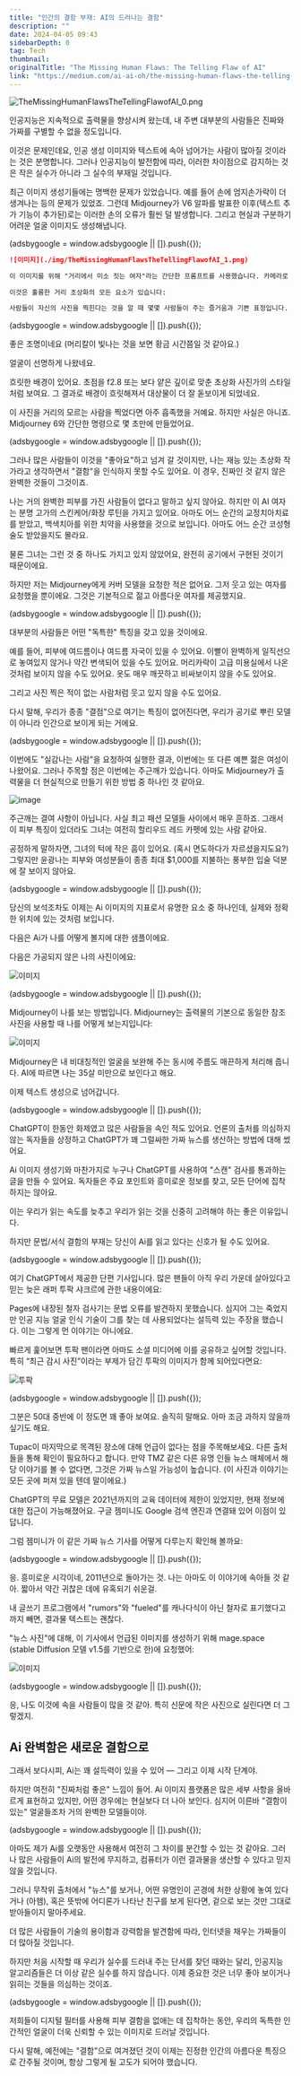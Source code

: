 ```yaml
---
title: "인간의 결함 부재: AI의 드러나는 결함"
description: ""
date: 2024-04-05 09:43
sidebarDepth: 0
tag: Tech
thumbnail: 
originalTitle: "The Missing Human Flaws: The Telling Flaw of AI"
link: "https://medium.com/ai-ai-oh/the-missing-human-flaws-the-telling-flaw-of-ai-3bdf4a63959f"
---
```



![TheMissingHumanFlawsTheTellingFlawofAI_0.png](./img/TheMissingHumanFlawsTheTellingFlawofAI_0.png)

인공지능은 지속적으로 출력물을 향상시켜 왔는데, 내 주변 대부분의 사람들은 진짜와 가짜를 구별할 수 없을 정도입니다.

이것은 문제인데요, 인공 생성 이미지와 텍스트에 속아 넘어가는 사람이 많아질 것이라는 것은 분명합니다. 그러나 인공지능이 발전함에 따라, 이러한 차이점으로 감지하는 것은 작은 실수가 아니라 그 실수의 부재일 것입니다.

최근 이미지 생성기들에는 명백한 문제가 있었습니다. 예를 들어 손에 엄지손가락이 더 생겨나는 등의 문제가 있었죠. 그런데 Midjourney가 V6 알파를 발표한 이후(텍스트 추가 기능이 추가된)로는 이러한 손의 오류가 훨씬 덜 발생합니다. 그리고 현실과 구분하기 어려운 얼굴 이미지도 생성해냅니다.

<!-- ui-log 수평형 -->
<ins class="adsbygoogle"
  style="display:block"
  data-ad-client="ca-pub-4877378276818686"
  data-ad-slot="9743150776"
  data-ad-format="auto"
  data-full-width-responsive="true"></ins>
<component is="script">
(adsbygoogle = window.adsbygoogle || []).push({});
</component>

```markdown
![이미지](./img/TheMissingHumanFlawsTheTellingFlawofAI_1.png)

이 이미지를 위해 "거리에서 미소 짓는 여자"라는 간단한 프롬프트를 사용했습니다. 카메라로 거리에서 원시적인 감정을 잡는 것을 사랑하기 때문에 이를 선택했습니다.

이것은 훌륭한 거리 초상화의 모든 요소가 있습니다:

사람들이 자신의 사진을 찍힌다는 것을 알 때 몇몇 사람들이 주는 즐거움과 기쁜 표정입니다.
```

<!-- ui-log 수평형 -->
<ins class="adsbygoogle"
  style="display:block"
  data-ad-client="ca-pub-4877378276818686"
  data-ad-slot="9743150776"
  data-ad-format="auto"
  data-full-width-responsive="true"></ins>
<component is="script">
(adsbygoogle = window.adsbygoogle || []).push({});
</component>

좋은 조명이네요 (머리칼이 빛나는 것을 보면 황금 시간쯤일 것 같아요.)

얼굴이 선명하게 나왔네요.

흐릿한 배경이 있어요. 초점을 f2.8 또는 보다 얕은 깊이로 맞춘 초상화 사진가의 스타일처럼 보여요. 그 결과로 배경이 흐릿해져서 대상물이 더 잘 돋보이게 되었네요.

이 사진을 거리의 모르는 사람을 찍었다면 아주 흡족했을 거예요. 하지만 사실은 아니죠. Midjourney 6와 간단한 명령으로 몇 초만에 만들었어요.

<!-- ui-log 수평형 -->
<ins class="adsbygoogle"
  style="display:block"
  data-ad-client="ca-pub-4877378276818686"
  data-ad-slot="9743150776"
  data-ad-format="auto"
  data-full-width-responsive="true"></ins>
<component is="script">
(adsbygoogle = window.adsbygoogle || []).push({});
</component>

그러나 많은 사람들이 이것을 "좋아요"하고 넘겨 갈 것이지만, 나는 재능 있는 초상화 작가라고 생각하면서 "결함"을 인식하지 못할 수도 있어요. 이 경우, 진짜인 것 같지 않은 완벽한 것들이 그것이죠.

나는 거의 완벽한 피부를 가진 사람들이 없다고 말하고 싶지 않아요. 하지만 이 AI 여자는 분명 고가의 스킨케어/화장 루틴을 가지고 있어요. 아마도 어느 순간의 교정치아치료를 받았고, 백색치아를 위한 치약을 사용했을 것으로 보입니다. 아마도 어느 순간 코성형술도 받았을지도 몰라요.

물론 그녀는 그런 것 중 하나도 가지고 있지 않았어요, 완전히 공기에서 구현된 것이기 때문이에요.

하지만 저는 Midjourney에게 커버 모델을 요청한 적은 없어요. 그저 웃고 있는 여자를 요청했을 뿐이에요. 그것은 기본적으로 젊고 아름다운 여자를 제공했지요.

<!-- ui-log 수평형 -->
<ins class="adsbygoogle"
  style="display:block"
  data-ad-client="ca-pub-4877378276818686"
  data-ad-slot="9743150776"
  data-ad-format="auto"
  data-full-width-responsive="true"></ins>
<component is="script">
(adsbygoogle = window.adsbygoogle || []).push({});
</component>

대부분의 사람들은 어떤 "독특한" 특징을 갖고 있을 것이에요.

예를 들어, 피부에 여드름이나 여드름 자국이 있을 수 있어요. 이빨이 완벽하게 일직선으로 놓여있지 않거나 약간 변색되어 있을 수도 있어요. 머리카락이 고급 미용실에서 나온 것처럼 보이지 않을 수도 있어요. 옷도 매우 깨끗하고 비싸보이지 않을 수도 있어요.

그리고 사진 찍은 적이 없는 사람처럼 웃고 있지 않을 수도 있어요.

다시 말해, 우리가 종종 "결점"으로 여기는 특징이 없어진다면, 우리가 공기로 뿌린 모델이 아니라 인간으로 보이게 되는 거에요.

<!-- ui-log 수평형 -->
<ins class="adsbygoogle"
  style="display:block"
  data-ad-client="ca-pub-4877378276818686"
  data-ad-slot="9743150776"
  data-ad-format="auto"
  data-full-width-responsive="true"></ins>
<component is="script">
(adsbygoogle = window.adsbygoogle || []).push({});
</component>

이번에도 "실감나는 사람"을 요청하여 실행한 결과, 이번에는 또 다른 예쁜 젊은 여성이 나왔어요. 그러나 주목할 점은 이번에는 주근깨가 있습니다. 아마도 Midjourney가 출력물을 더 현실적으로 만들기 위한 방법 중 하나인 것 같아요.

![image](./img/TheMissingHumanFlawsTheTellingFlawofAI_2.png)

주근깨는 결여 사항이 아닙니다. 사실 최고 패션 모델들 사이에서 매우 흔하죠. 그래서 이 피부 특징이 있더라도 그녀는 여전히 할리우드 레드 카펫에 있는 사람 같아요.

공정하게 말하자면, 그녀의 턱에 작은 흠이 있어요. (혹시 면도하다가 자르셨을지도요?) 그렇지만 윤광나는 피부와 여성분들이 종종 최대 $1,000를 지불하는 풍부한 입술 덕분에 잘 보이지 않아요.

<!-- ui-log 수평형 -->
<ins class="adsbygoogle"
  style="display:block"
  data-ad-client="ca-pub-4877378276818686"
  data-ad-slot="9743150776"
  data-ad-format="auto"
  data-full-width-responsive="true"></ins>
<component is="script">
(adsbygoogle = window.adsbygoogle || []).push({});
</component>

당신의 보석조차도 이제는 Ai 이미지의 지표로서 유명한 요소 중 하나인데, 실제와 정확한 위치에 있는 것처럼 보입니다.

다음은 Ai가 나를 어떻게 볼지에 대한 샘플이에요.

다음은 가공되지 않은 나의 사진이에요:

![이미지](./img/TheMissingHumanFlawsTheTellingFlawofAI_3.png)

<!-- ui-log 수평형 -->
<ins class="adsbygoogle"
  style="display:block"
  data-ad-client="ca-pub-4877378276818686"
  data-ad-slot="9743150776"
  data-ad-format="auto"
  data-full-width-responsive="true"></ins>
<component is="script">
(adsbygoogle = window.adsbygoogle || []).push({});
</component>

Midjourney이 나를 보는 방법입니다. Midjourney는 출력물의 기본으로 동일한 참조 사진을 사용할 때 나를 어떻게 보는지입니다:

![이미지](./img/TheMissingHumanFlawsTheTellingFlawofAI_4.png)

Midjourney은 내 비대칭적인 얼굴을 보완해 주는 동시에 주름도 매끈하게 처리해 줍니다. AI에 따르면 나는 35살 미만으로 보인다고 해요.

이제 텍스트 생성으로 넘어갑니다.

<!-- ui-log 수평형 -->
<ins class="adsbygoogle"
  style="display:block"
  data-ad-client="ca-pub-4877378276818686"
  data-ad-slot="9743150776"
  data-ad-format="auto"
  data-full-width-responsive="true"></ins>
<component is="script">
(adsbygoogle = window.adsbygoogle || []).push({});
</component>

ChatGPT이 한동안 화제였고 많은 사람들을 속인 적도 있어요. 언론의 출처를 의심하지 않는 독자들을 상정하고 ChatGPT가 꽤 그럴싸한 가짜 뉴스를 생산하는 방법에 대해 썼어요.

Ai 이미지 생성기와 마찬가지로 누구나 ChatGPT를 사용하여 "스캔" 검사를 통과하는 글을 만들 수 있어요. 독자들은 주요 포인트와 흥미로운 정보를 찾고, 모든 단어에 집착하지는 않아요.

이는 우리가 읽는 속도를 늦추고 우리가 읽는 것을 신중히 고려해야 하는 좋은 이유입니다.

하지만 문법/서식 결함의 부재는 당신이 Ai를 읽고 있다는 신호가 될 수도 있어요.

<!-- ui-log 수평형 -->
<ins class="adsbygoogle"
  style="display:block"
  data-ad-client="ca-pub-4877378276818686"
  data-ad-slot="9743150776"
  data-ad-format="auto"
  data-full-width-responsive="true"></ins>
<component is="script">
(adsbygoogle = window.adsbygoogle || []).push({});
</component>

여기 ChatGPT에서 제공한 단편 기사입니다. 많은 팬들이 아직 우리 가운데 살아있다고 믿는 늦은 래퍼 투팍 샤크르에 관한 내용이에요:

Pages에 내장된 철자 검사기는 문법 오류를 발견하지 못했습니다. 심지어 그는 죽었지만 인공 지능 얼굴 인식 기술이 그를 찾는 데 사용되었다는 설득력 있는 주장을 했습니다. 이는 그렇게 먼 이야기는 아니에요.

빠르게 훑어보면 투팍 팬이라면 아마도 소셜 미디어에 이를 공유하고 싶어할 것입니다. 특히 “최근 감시 사진”이라는 부제가 담긴 투팍의 이미지가 함께 되어있다면요:

![투팍](./img/TheMissingHumanFlawsTheTellingFlawofAI_5.png)

<!-- ui-log 수평형 -->
<ins class="adsbygoogle"
  style="display:block"
  data-ad-client="ca-pub-4877378276818686"
  data-ad-slot="9743150776"
  data-ad-format="auto"
  data-full-width-responsive="true"></ins>
<component is="script">
(adsbygoogle = window.adsbygoogle || []).push({});
</component>

그분은 50대 중반에 이 정도면 꽤 좋아 보여요. 솔직히 말해요. 아마 조금 과하지 않을까 싶기도 해요.

Tupac이 마지막으로 목격된 장소에 대해 언급이 없다는 점을 주목해보세요. 다른 출처들을 통해 확인이 필요하다고 합니다. 만약 TMZ 같은 다른 유명 인들 뉴스 매체에서 해당 이야기를 볼 수 없다면, 그것은 가짜 뉴스일 가능성이 높습니다. (이 사진과 이야기는 모든 곳에 퍼져 있을 텐데 말이에요.)

ChatGPT의 무료 모델은 2021년까지의 교육 데이터에 제한이 있었지만, 현재 정보에 대한 접근이 가능해졌어요. 구글 젬미니도 Google 검색 엔진과 연결돼 있어 이점이 있답니다.

그럼 젬미니가 이 같은 가짜 뉴스 기사를 어떻게 다루는지 확인해 볼까요:

<!-- ui-log 수평형 -->
<ins class="adsbygoogle"
  style="display:block"
  data-ad-client="ca-pub-4877378276818686"
  data-ad-slot="9743150776"
  data-ad-format="auto"
  data-full-width-responsive="true"></ins>
<component is="script">
(adsbygoogle = window.adsbygoogle || []).push({});
</component>

응. 흥미로운 시각이네, 2011년으로 돌아가는 것. 나는 아마도 이 이야기에 속아들 것 같아. 짧아서 약간 귀찮은 데에 유혹되기 쉬운걸.

내 글쓰기 프로그램에서 "rumors"와 "fueled"를 캐나다식이 아닌 철자로 표기했다고 까지 빼면, 결과물 텍스트는 괜찮다.

"뉴스 사진"에 대해, 이 기사에서 언급된 이미지를 생성하기 위해 mage.space (stable Diffusion 모델 v1.5를 기반으로 한)에 요청했어:

![이미지](./img/TheMissingHumanFlawsTheTellingFlawofAI_6.png)

<!-- ui-log 수평형 -->
<ins class="adsbygoogle"
  style="display:block"
  data-ad-client="ca-pub-4877378276818686"
  data-ad-slot="9743150776"
  data-ad-format="auto"
  data-full-width-responsive="true"></ins>
<component is="script">
(adsbygoogle = window.adsbygoogle || []).push({});
</component>

응, 나도 이것에 속을 사람들이 많을 것 같아. 특히 신문에 작은 사진으로 실린다면 더 그렇겠지.

## Ai 완벽함은 새로운 결함으로

그래서 보다시피, Ai는 꽤 설득력이 있을 수 있어 — 그리고 이제 시작 단계야.

하지만 여전히 "진짜처럼 좋은" 느낌이 들어. Ai 이미지 플랫폼은 많은 세부 사항을 올바르게 표현하고 있지만, 어떤 경우에는 현실보다 더 나아 보인다. 심지어 이른바 "결함이 있는" 얼굴들조차 거의 완벽한 모델들이야.

<!-- ui-log 수평형 -->
<ins class="adsbygoogle"
  style="display:block"
  data-ad-client="ca-pub-4877378276818686"
  data-ad-slot="9743150776"
  data-ad-format="auto"
  data-full-width-responsive="true"></ins>
<component is="script">
(adsbygoogle = window.adsbygoogle || []).push({});
</component>

아마도 제가 Ai를 오랫동안 사용해서 여전히 그 차이를 분간할 수 있는 것 같아요. 그러나 많은 사람들이 Ai의 발전에 무지하고, 컴퓨터가 이런 결과물을 생산할 수 있다고 믿지 않을 것입니다.

그러니 무작위 출처에서 "뉴스"를 보거나, 어떤 유명인이 곤경에 처한 상황에 놓여 있다거나 (아헴), 혹은 뜻밖에 어디론가 나타난 친구를 보게 된다면, 겉으로 보는 것만 그대로 받아들이지 말아주세요.

더 많은 사람들이 기술의 용이함과 강력함을 발견함에 따라, 인터넷을 채우는 가짜들이 더 많아질 것입니다.

하지만 처음 시작할 때 우리가 실수를 드러내 주는 단서를 찾던 때와는 달리, 인공지능 알고리즘들은 더 이상 같은 실수를 하지 않습니다. 이제 중요한 것은 너무 좋아 보이거나 읽히는 것들을 의심하는 것이죠.

<!-- ui-log 수평형 -->
<ins class="adsbygoogle"
  style="display:block"
  data-ad-client="ca-pub-4877378276818686"
  data-ad-slot="9743150776"
  data-ad-format="auto"
  data-full-width-responsive="true"></ins>
<component is="script">
(adsbygoogle = window.adsbygoogle || []).push({});
</component>

저희들이 디지털 필터를 사용해 피부 결함을 없애는 데 집착하는 동안, 우리의 독특한 인간적인 얼굴이 더욱 신뢰할 수 있는 이미지로 드러날 것입니다.

다시 말해, 예전에는 "결함"으로 여겨졌던 것이 이제는 진정한 인간의 아름다운 특징으로 간주될 것이며, 항상 그렇게 될 고도가 되어야 했습니다.